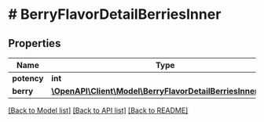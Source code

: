 # # BerryFlavorDetailBerriesInner

## Properties

Name | Type | Description | Notes
------------ | ------------- | ------------- | -------------
**potency** | **int** |  |
**berry** | [**\OpenAPI\Client\Model\BerryFlavorDetailBerriesInnerBerry**](BerryFlavorDetailBerriesInnerBerry.md) |  |

[[Back to Model list]](../../README.md#models) [[Back to API list]](../../README.md#endpoints) [[Back to README]](../../README.md)
